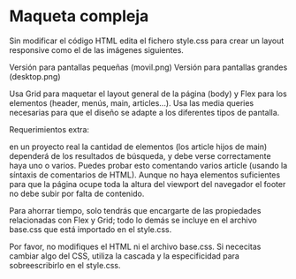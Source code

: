 # Maqueta compleja

Sin modificar el código HTML edita el fichero style.css para crear un layout responsive como el de las imágenes siguientes.

Versión para pantallas pequeñas (movil.png)
Versión para pantallas grandes (desktop.png)

Usa Grid para maquetar el layout general de la página (body) y Flex para los elementos (header, menús, main, articles...). Usa las media queries necesarias para que el diseño se adapte a los diferentes tipos de pantalla.

Requerimientos extra:

en un proyecto real la cantidad de elementos (los article hijos de main) dependerá de los resultados de búsqueda, y debe verse correctamente haya uno o varios. Puedes probar esto comentando varios article (usando la síntaxis de comentarios de HTML).
Aunque no haya elementos suficientes para que la página ocupe toda la altura del viewport del navegador el footer no debe subir por falta de contenido.

Para ahorrar tiempo, solo tendrás que encargarte de las propiedades relacionadas con Flex y Grid; todo lo demás se incluye en el archivo base.css que está importado en el style.css.

Por favor, no modifiques el HTML ni el archivo base.css. Si nececitas cambiar algo del CSS, utiliza la cascada y la especificidad para sobreescribirlo en el style.css.
